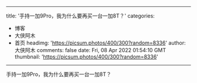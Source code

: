 
---
title: '手持一加9Pro，我为什么要再买一台一加8T？'
categories: 
 - 博客
 - 大侠阿木
 - 首页
headimg: 'https://picsum.photos/400/300?random=8336'
author: 大侠阿木
comments: false
date: Fri, 08 Apr 2022 01:54:10 GMT
thumbnail: 'https://picsum.photos/400/300?random=8336'
---

<div>   
手持一加9Pro，我为什么要再买一台一加8T？  
</div>
            